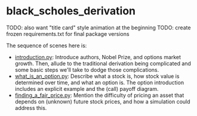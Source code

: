 # black_scholes_derivation

TODO: also want "title card" style animation at the beginning
TODO: create frozen requirements.txt for final package versions

The sequence of scenes here is:

* [introduction.py](introduction.py): Introduce authors, Nobel Prize, and options market growth. Then, allude to the
  traditional derivation being complicated and some basic steps we'll take to dodge those complications.
* [what_is_an_option.py](what_is_an_option.py): Describe what a stock is, how stock value is determined over time, and
  what an option is. The option introduction includes an explicit example and the (call) payoff diagram.
* [finding_a_fair_price.py](finding_a_fair_price.py): Mention the difficulty of pricing an asset that depends on
  (unknown) future stock prices, and how a simulation could address this.